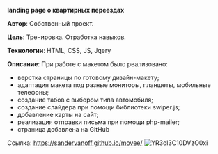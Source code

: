**landing page о квартирных переездах**
  
  
  **Автор**: Собственный проект.
  
  **Цель**: Тренировка. Отработка навыков.
  
  **Технологии**: HTML, CSS, JS, Jqery
  
  
  **Описание**: При работе с макетом было реализовано:
  
  - верстка страницы по готовому дизайн-макету;
  - адаптация макета под разные мониторы, планшеты, мобильные телефоны;
  - создание табов с выбором типа автомобиля;
  - создание слайдера при помощи библиотеки swiper.js;
  - добавление карты на сайт;
  - реализация отправки письма при помощи php-mailer;
  - страница добавлена на GitHub

Ссылка: https://sandervanoff.github.io/movee/
![YR3ol3C10DVzO0xi](https://user-images.githubusercontent.com/61217980/130011670-bc14375c-c580-4871-96b2-2cf92617cc34.png)


